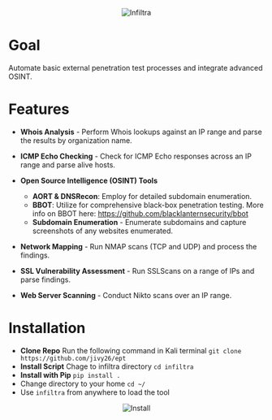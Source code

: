 <p align="center">
  <img src="https://github.com/jivy26/infiltra/blob/master/logo.png" alt="Infiltra">
</p>

# Goal
Automate basic external penetration test processes and integrate advanced OSINT.

# Features

- **Whois Analysis** - Perform Whois lookups against an IP range and parse the results by organization name.

- **ICMP Echo Checking** - Check for ICMP Echo responses across an IP range and parse alive hosts.

- **Open Source Intelligence (OSINT) Tools**
  - **AORT & DNSRecon**: Employ for detailed subdomain enumeration.
  - **BBOT**: Utilize for comprehensive black-box penetration testing. More info on BBOT here: https://github.com/blacklanternsecurity/bbot
  - **Subdomain Enumeration** - Enumerate subdomains and capture screenshots of any websites enumerated.

- **Network Mapping** - Run NMAP scans (TCP and UDP) and process the findings.

- **SSL Vulnerability Assessment** - Run SSLScans on a range of IPs and parse findings.

- **Web Server Scanning** - Conduct Nikto scans over an IP range.


# Installation

- **Clone Repo**
Run the following command in Kali terminal `git clone https://github.com/jivy26/ept`
- **Install Script**
Chage to infiltra directory `cd infiltra`<br />
- **Install with Pip**
`pip install .` 
- Change directory to your home `cd ~/`
- Use `infiltra` from anywhere to load the tool

<p align="center">
  <img src="https://i.postimg.cc/XvzrRRP1/Virtual-Box-VM-4-VM8n-DYU0-A.gif" alt="Install">
</p>
